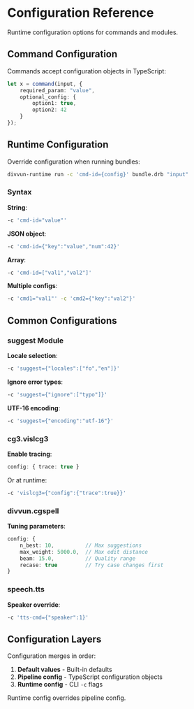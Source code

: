 # Configuration Reference

Runtime configuration options for commands and modules.

## Command Configuration

Commands accept configuration objects in TypeScript:

```typescript
let x = command(input, {
    required_param: "value",
    optional_config: {
        option1: true,
        option2: 42
    }
});
```

## Runtime Configuration

Override configuration when running bundles:

```bash
divvun-runtime run -c 'cmd-id={config}' bundle.drb "input"
```

### Syntax

**String**:
```bash
-c 'cmd-id="value"'
```

**JSON object**:
```bash
-c 'cmd-id={"key":"value","num":42}'
```

**Array**:
```bash
-c 'cmd-id=["val1","val2"]'
```

**Multiple configs**:
```bash
-c 'cmd1="val1"' -c 'cmd2={"key":"val2"}'
```

## Common Configurations

### suggest Module

**Locale selection**:
```bash
-c 'suggest={"locales":["fo","en"]}'
```

**Ignore error types**:
```bash
-c 'suggest={"ignore":["typo"]}'
```

**UTF-16 encoding**:
```bash
-c 'suggest={"encoding":"utf-16"}'
```

### cg3.vislcg3

**Enable tracing**:
```typescript
config: { trace: true }
```

Or at runtime:
```bash
-c 'vislcg3={"config":{"trace":true}}'
```

### divvun.cgspell

**Tuning parameters**:
```typescript
config: {
    n_best: 10,          // Max suggestions
    max_weight: 5000.0,  // Max edit distance
    beam: 15.0,          // Quality range
    recase: true         // Try case changes first
}
```

### speech.tts

**Speaker override**:
```bash
-c 'tts-cmd={"speaker":1}'
```

## Configuration Layers

Configuration merges in order:

1. **Default values** - Built-in defaults
2. **Pipeline config** - TypeScript configuration objects
3. **Runtime config** - CLI `-c` flags

Runtime config overrides pipeline config.
